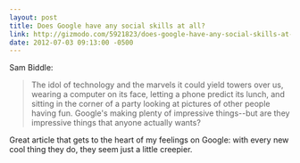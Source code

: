```yaml
---
layout: post
title: Does Google have any social skills at all?
link: http://gizmodo.com/5921823/does-google-have-any-social-skills-at-all
date: 2012-07-03 09:13:00 -0500
---
```


Sam Biddle:
> The idol of technology and the marvels it could yield towers over us,
> wearing a computer on its face, letting a phone predict its lunch, and
> sitting in the corner of a party looking at pictures of other people
> having fun. Google's making plenty of impressive things--but are they
> impressive things that anyone actually wants?

Great article that gets to the heart of my feelings on Google: with
every new cool thing they do, they seem just a little creepier.
